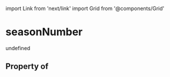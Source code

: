 import Link from 'next/link'
import Grid from '@components/Grid'

# seasonNumber

undefined

## Property of



